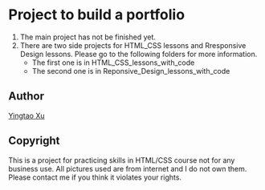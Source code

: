 # Project to build a portfolio
1. The main project has not be finished yet.
1. There are two side projects for HTML_CSS lessons and Rresponsive Design lessons. Please go to the following folders for more information.
    * The first one is in HTML_CSS_lessons_with_code
    * The second one is in Reponsive_Design_lessons_with_code
## Author
[Yingtao Xu](https://github.com/MomokoXu)

## Copyright
This is a project for practicing skills in HTML/CSS course not for any business use. All pictures used are from internet and I do not own them. Please contact me if you think it violates your rights.